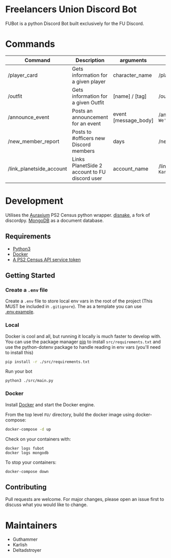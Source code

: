 # Freelancers Union Discord Bot

FUBot is a python Discord Bot built exclusively for the FU Discord.

# Commands 

| Command                  | Description                                   | arguments            | Example                                  |
|--------------------------|-----------------------------------------------|----------------------|------------------------------------------|
| /player_card             | Gets information for a given player           | character_name       | /player_card `wrel`                      |
| /outfit                  | Gets information for a given Outfit           | [name] / [tag]       | /outfit `FU`                             |
| /announce_event          | Posts an announcement for an event            | event [message_body] | /announce_event `FUBG` `We're building!` |
| /new_member_report       | Posts to #officers new Discord members        | days                 | /new_member_report `30`                  |
| /link_planetside_account | Links PlanetSide 2 account to FU discord user | account_name         | /link_planetside_account `Karlish`       |

# Development

Utilises the [Auraxium](https://github.com/leonhard-s/auraxium) PS2 Census python wrapper.
[disnake](https://docs.disnake.dev/en/latest/index.html), a fork of discordpy.
[MongoDB](https://www.mongodb.com/) as a document database.

## Requirements

- [Python3](https://www.python.org/downloads/)
- [Docker](https://docs.docker.com/engine/install/)
- [A PS2 Census API service token](https://census.daybreakgames.com/#service-id)

## Getting Started

### Create a `.env` file

Create a `.env` file to store local env vars in the root of the project (This MUST be included in `.gitignore`).
The as a template you can use [.env.example](/.env.example).

### Local

Docker is cool and all, but running it locally is much faster to develop with. You can use the package
manager [pip](https://pip.pypa.io/en/stable/) to install `src/requirements.txt` and use the python-dotenv package to
handle reading in env vars (you'll need to install this)

```bash
pip install -r ./src/requirements.txt
```

Run your bot

```
python3 ./src/main.py

```

### Docker

Install [Docker](https://docs.docker.com/get-docker/) and start the Docker engine.

From the top level `FU/` directory, build the docker image using docker-compose:

```bash
docker-compose -d up
``` 

Check on your containers with:

```
docker logs fubot
docker logs mongodb
```

To stop your containers:

```
docker-compose down

```

## Contributing

Pull requests are welcome. For major changes, please open an issue first to discuss what you would like to change.

# Maintainers
- Guthammer
- Karlish
- Deltadstroyer

